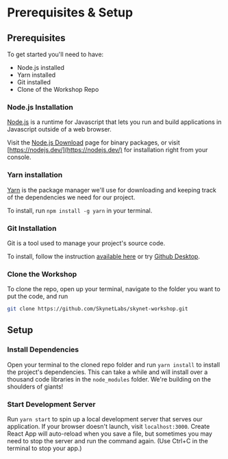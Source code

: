 # Prerequisites & Setup

## Prerequisites

To get started you'll need to have:

* Node.js installed
* Yarn installed
* Git installed
* Clone of the Workshop Repo

### Node.js Installation

[Node.js](https://nodejs.dev/) is a runtime for Javascript that lets you run and build applications in Javascript outside of a web browser.

Visit the [Node.js Download](https://nodejs.org/en/download/) page for binary packages, or visit [https://nodejs.dev/](https://nodejs.dev/) for installation right from your console.

### Yarn installation

[Yarn](https://yarnpkg.com/) is the package manager we'll use for downloading and keeping track of the dependencies we need for our project.

To install, run `npm install -g yarn` in your terminal.

### Git Installation

Git is a tool used to manage your project's source code.

To install, follow the instruction [available here](https://gist.github.com/derhuerst/1b15ff4652a867391f03) or try [Github Desktop](https://desktop.github.com/). 

### Clone the Workshop

To clone the repo, open up your terminal, navigate to the folder you want to put the code, and run

```bash
git clone https://github.com/SkynetLabs/skynet-workshop.git
```

## Setup

### Install Dependencies

Open your terminal to the cloned repo folder and run `yarn install` to install the project's dependencies. This can take a while and will install over a thousand code libraries in the `node_modules` folder. We're building on the shoulders of giants!

### Start Development Server

Run `yarn start` to spin up a local development server that serves our application. If your browser doesn't launch, visit `localhost:3000`. Create React App will auto-reload when you save a file, but sometimes you may need to stop the server and run the command again. \(Use Ctrl+C in the terminal to stop your app.\)



